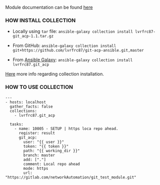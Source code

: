 Module documentation can be found [here](../../../README.md)

### HOW INSTALL COLLECTION

- Locally using `tar` file: `ansible-galaxy collection install lvrfrc87-git_acp-1.1.tar.gz`

- From GitHub: `ansible-galaxy collection install git+https://github.com/lvrfrc87/git-acp-ansible.git,master`

- From [Ansible Galaxy](https://galaxy.ansible.com/): `ansible-galaxy collection install lvrfrc87.git_acp`

[Here](https://docs.ansible.com/ansible/latest/galaxy/user_guide.html#installing-a-collection-from-galaxy) more info regarding collection installation.

### HOW TO USE COLLECTION

```
---
- hosts: localhost
  gather_facts: false
  collections:
    - lvrfrc87.git_acp

  tasks:
    - name: 10005 - SETUP | https loca repo ahead.
      register: result
      git_acp:
        user: "{{ user }}"
        token: "{{ token }}"
        path: "{{ working_dir }}"
        branch: master
        add: ["."]
        comment: Local repo ahead
        mode: https
        url: "https://gitlab.com/networkAutomation/git_test_module.git"
```

